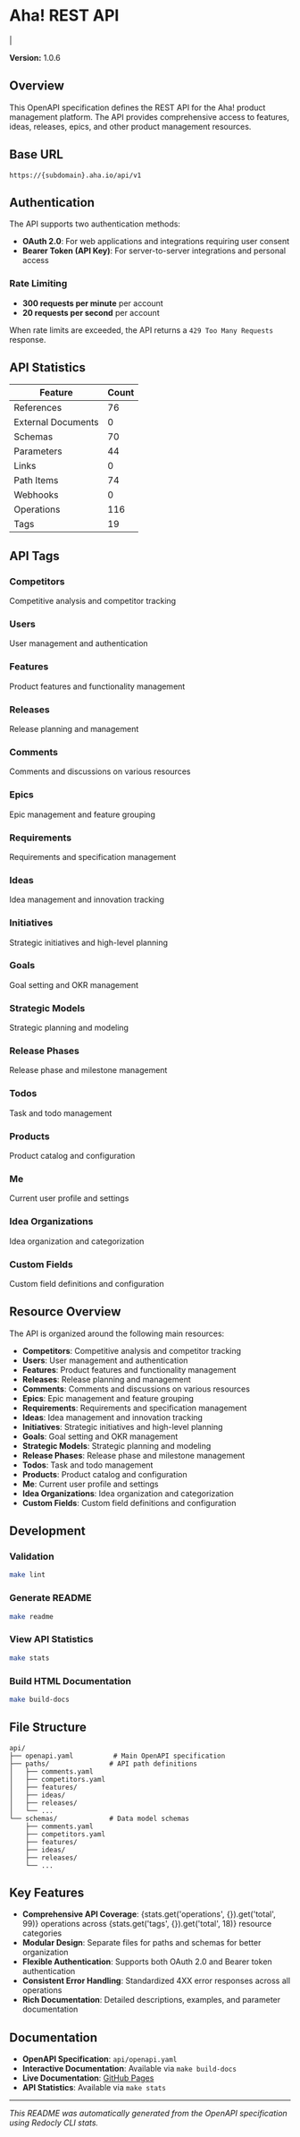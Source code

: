 # Aha! REST API

|

**Version:** 1.0.6

## Overview

This OpenAPI specification defines the REST API for the Aha! product management platform. The API provides comprehensive access to features, ideas, releases, epics, and other product management resources.

## Base URL

```
https://{subdomain}.aha.io/api/v1
```

## Authentication

The API supports two authentication methods:

- **OAuth 2.0**: For web applications and integrations requiring user consent
- **Bearer Token (API Key)**: For server-to-server integrations and personal access

### Rate Limiting
- **300 requests per minute** per account
- **20 requests per second** per account

When rate limits are exceeded, the API returns a `429 Too Many Requests` response.

## API Statistics

| Feature | Count |
|---------|-------|
| References | 76 |
| External Documents | 0 |
| Schemas | 70 |
| Parameters | 44 |
| Links | 0 |
| Path Items | 74 |
| Webhooks | 0 |
| Operations | 116 |
| Tags | 19 |

## API Tags

### Competitors

Competitive analysis and competitor tracking

### Users

User management and authentication

### Features

Product features and functionality management

### Releases

Release planning and management

### Comments

Comments and discussions on various resources

### Epics

Epic management and feature grouping

### Requirements

Requirements and specification management

### Ideas

Idea management and innovation tracking

### Initiatives

Strategic initiatives and high-level planning

### Goals

Goal setting and OKR management

### Strategic Models

Strategic planning and modeling

### Release Phases

Release phase and milestone management

### Todos

Task and todo management

### Products

Product catalog and configuration

### Me

Current user profile and settings

### Idea Organizations

Idea organization and categorization

### Custom Fields

Custom field definitions and configuration

## Resource Overview

The API is organized around the following main resources:

- **Competitors**: Competitive analysis and competitor tracking
- **Users**: User management and authentication
- **Features**: Product features and functionality management
- **Releases**: Release planning and management
- **Comments**: Comments and discussions on various resources
- **Epics**: Epic management and feature grouping
- **Requirements**: Requirements and specification management
- **Ideas**: Idea management and innovation tracking
- **Initiatives**: Strategic initiatives and high-level planning
- **Goals**: Goal setting and OKR management
- **Strategic Models**: Strategic planning and modeling
- **Release Phases**: Release phase and milestone management
- **Todos**: Task and todo management
- **Products**: Product catalog and configuration
- **Me**: Current user profile and settings
- **Idea Organizations**: Idea organization and categorization
- **Custom Fields**: Custom field definitions and configuration


## Development

### Validation

```bash
make lint
```

### Generate README

```bash
make readme
```

### View API Statistics

```bash
make stats
```

### Build HTML Documentation

```bash
make build-docs
```

## File Structure

```
api/
├── openapi.yaml          # Main OpenAPI specification
├── paths/               # API path definitions
│   ├── comments.yaml
│   ├── competitors.yaml
│   ├── features/
│   ├── ideas/
│   ├── releases/
│   └── ...
└── schemas/             # Data model schemas
    ├── comments.yaml
    ├── competitors.yaml
    ├── features/
    ├── ideas/
    ├── releases/
    └── ...
```

## Key Features

- **Comprehensive API Coverage**: {stats.get('operations', {}).get('total', 99)} operations across {stats.get('tags', {}).get('total', 18)} resource categories
- **Modular Design**: Separate files for paths and schemas for better organization
- **Flexible Authentication**: Supports both OAuth 2.0 and Bearer token authentication
- **Consistent Error Handling**: Standardized 4XX error responses across all operations
- **Rich Documentation**: Detailed descriptions, examples, and parameter documentation

## Documentation

- **OpenAPI Specification**: `api/openapi.yaml`
- **Interactive Documentation**: Available via `make build-docs`
- **Live Documentation**: [GitHub Pages](https://cedricziel.github.io/aha-spec/)
- **API Statistics**: Available via `make stats`

---

*This README was automatically generated from the OpenAPI specification using Redocly CLI stats.*

